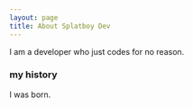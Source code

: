 ```yaml
---
layout: page
title: About Splatboy Dev
---
```


I am a developer who just codes for no reason.

### my history

I was born.
